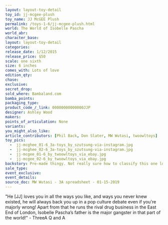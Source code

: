 ```yaml
---
layout: layout-toy-detail 
toy_id: jj-mcgee-plush
toy_name: JJ McGEE Plush
permalink: /toys-1-6/jj-mcgee-plush.html
world: The World of Isobelle Pascha
world_abr: 
character_base: 
layout: layout-toy-detail
categories: 
release_date: 1/12/2015
release_price: $50 
scale: one sixth
size: 6 inches
comes_with: Lots of love
edition_qty: 
chase: 
exclusive: 
secret_drop: 
sold_where: Bambaland.com
bamba_points: 
packaging_type: 
product_code_/_link: 00000000000000JJP
designer: Ashley Wood
makers: 
points_of_articulation: None
variants: 
you_might_also_like: 
article_contributors: [Phil Back, Don Slater, MW Wutasi, twoowltoys]
toy_pics: 
  -  jj-mcghee_01-6_3a-toys_by_szutsung-via-instagram.jpg
  -  jj-mcghee_02-6_3a-toys_by_szutsung-via-instagram.jpg
  -  jj-mcgee_01-6_by_twoowltoys_via_ebay.jpg
  -  jj-mcgee_02-6_by_twoowltoys_via_ebay.jpg
backstory: Pre-made thingy. Not really sure how to classify this one lol
sale_type: 
event_exclusive: 
event_details: 
source_doc: MW Wutasi - 3A spreadsheet - 01-15-2019
---
```

"He [JJ] loves you in all the ways you like, and ways you never knew existed, he will always back you up in a pop culture debate even if you're majorly wrong! Apart from that he runs the rival drug business in the East End of London, Isobelle Pascha’s father is the major gangster in that part of the world!" - ThreeA Q and A 